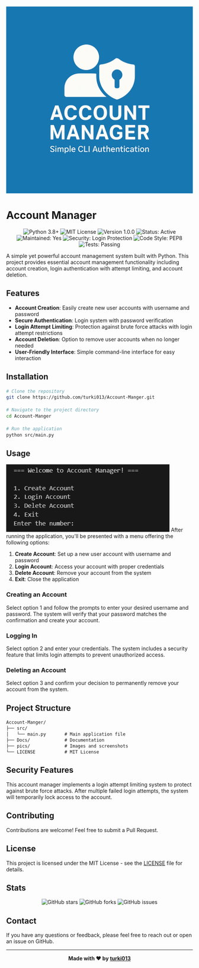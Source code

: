 
![logo](pics/Logo.png)

# Account Manager


<!-- Custom badges with better design and layout -->
<div align="center">
  <img src="https://img.shields.io/badge/PYTHON-3.8+-3776AB?style=flat-square&logo=python&logoColor=white" alt="Python 3.8+" />
  <img src="https://img.shields.io/badge/LICENSE-MIT-yellow?style=flat-square&logo=license&logoColor=white" alt="MIT License" />
  <img src="https://img.shields.io/badge/VERSION-1.0.0-blue?style=flat-square&logo=semver&logoColor=white" alt="Version 1.0.0" />
  <img src="https://img.shields.io/badge/STATUS-ACTIVE-success?style=flat-square&logo=statuspage&logoColor=white" alt="Status: Active" />
  <img src="https://img.shields.io/badge/MAINTAINED-YES-brightgreen?style=flat-square&logo=github&logoColor=white" alt="Maintained: Yes" />
  <img src="https://img.shields.io/badge/SECURITY-LOGIN_PROTECTION-orange?style=flat-square&logo=shieldsdotio&logoColor=white" alt="Security: Login Protection" />
  <img src="https://img.shields.io/badge/CODE_STYLE-PEP8-informational?style=flat-square&logo=python&logoColor=white" alt="Code Style: PEP8" />
  <img src="https://img.shields.io/badge/TESTS-PASSING-brightgreen?style=flat-square&logo=pytest&logoColor=white" alt="Tests: Passing" />
</div>






A simple yet powerful account management system built with Python. This project provides essential account management functionality including account creation, login authentication with attempt limiting, and account deletion.


## Features

- **Account Creation**: Easily create new user accounts with username and password
- **Secure Authentication**: Login system with password verification
- **Login Attempt Limiting**: Protection against brute force attacks with login attempt restrictions
- **Account Deletion**: Option to remove user accounts when no longer needed
- **User-Friendly Interface**: Simple command-line interface for easy interaction

## Installation

```bash
# Clone the repository
git clone https://github.com/turki013/Account-Manger.git

# Navigate to the project directory
cd Account-Manger

# Run the application
python src/main.py
```

## Usage

![output](pics/output.png)
After running the application, you'll be presented with a menu offering the following options:

1. **Create Account**: Set up a new user account with username and password
2. **Login Account**: Access your account with proper credentials
3. **Delete Account**: Remove your account from the system
4. **Exit**: Close the application

### Creating an Account

Select option 1 and follow the prompts to enter your desired username and password. The system will verify that your password matches the confirmation and create your account.

### Logging In

Select option 2 and enter your credentials. The system includes a security feature that limits login attempts to prevent unauthorized access.

### Deleting an Account

Select option 3 and confirm your decision to permanently remove your account from the system.

## Project Structure

```
Account-Manger/
├── src/
│   └── main.py       # Main application file
├── Docs/             # Documentation
├── pics/             # Images and screenshots
└── LICENSE           # MIT License
```

## Security Features

This account manager implements a login attempt limiting system to protect against brute force attacks. After multiple failed login attempts, the system will temporarily lock access to the account.

## Contributing

Contributions are welcome! Feel free to submit a Pull Request.

## License

This project is licensed under the MIT License - see the [LICENSE](LICENSE) file for details.

## Stats

<div align="center">
  <img src="https://img.shields.io/github/stars/turki013/Account-Manger?style=social" alt="GitHub stars" />
  <img src="https://img.shields.io/github/forks/turki013/Account-Manger?style=social" alt="GitHub forks" />
  <img src="https://img.shields.io/github/issues/turki013/Account-Manger?style=flat-square&color=blue" alt="GitHub issues" />
</div>

## Contact

If you have any questions or feedback, please feel free to reach out or open an issue on GitHub.

---

<div align="center">
  
**Made with ❤️ by [turki013](https://github.com/turki013)**

</div>
